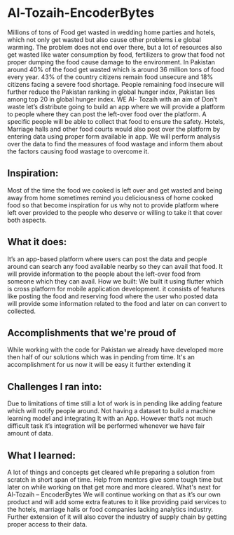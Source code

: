# Al-Tozaih-EncoderBytes

Millions of tons of Food get wasted in wedding home parties and hotels, which not only get wasted but also cause other problems i.e global warming. The problem does not end over there, but a lot of resources also get wasted like water consumption by food, fertilizers to grow that food not proper dumping the food cause damage to the environment.
In Pakistan around 40% of the food get wasted which is around 36 million tons of food every year. 43% of the country citizens remain food unsecure and 18% citizens facing a severe food shortage. People remaining food insecure will further reduce the Pakistan ranking in global hunger index, Pakistan lies among top 20 in global hunger index. 
WE Al- Tozaih with an aim of Don’t waste let’s distribute going to build an app where we will provide a platform to people where they can post the left-over food over the platform. A specific people will be able to collect that food to ensure the safety. Hotels, Marriage halls and other food courts would also post over the platform by entering data using proper form available in app. We will perform analysis over the data to find the measures of food wastage and inform them about the factors causing food wastage to overcome it.

## Inspiration:
Most of the time the food we cooked is left over and get wasted and being away from home sometimes remind you deliciousness of home cooked food so that become inspiration for us why not to provide platform where left over provided to the people who deserve or willing to take it that cover both aspects.

## What it does:
It’s an app-based platform where users can post the data and people around can search any food available nearby so they can avail that food. It will provide information to the people about the left-over food from someone which they can avail.
How we built:
We built it using flutter which is cross platform for mobile application development. it consists of features like posting the food and reserving food where the user who posted data will provide some information related to the food and later on can convert to collected.

## Accomplishments that we're proud of
While working with the code for Pakistan we already have developed more then half of our solutions which was in pending from time. It's an accomplishment for us now it will be easy it further extending it

## Challenges I ran into:
 Due to limitations of time still a lot of work is in pending like adding feature which will notify people around. Not having a dataset to build a machine learning model and integrating It with an App. However that’s not much difficult task it’s integration will be performed whenever we have fair amount of data.

## What I learned:
A lot of things and concepts get cleared while preparing a solution from scratch in short span of time. Help from mentors give some tough time but later on while working on that get more and more cleared.
What's next for Al-Tozaih – EncoderBytes
We will continue working on that as it’s our own product and will add some extra features to it like providing paid services to the hotels, marriage halls or food companies lacking analytics industry. Further extension of it will also cover the industry of supply chain by getting proper access to their data.  
